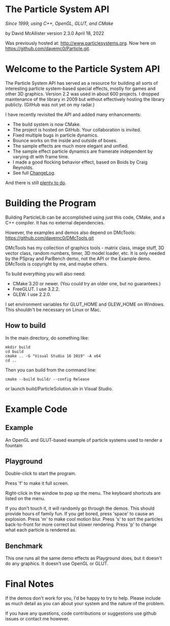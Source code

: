 # The Particle System API

*Since 1999, using C++, OpenGL, GLUT, and CMake*

by David McAllister
version 2.3.0
April 18, 2022

Was previously hosted at: http://www.particlesystems.org.
Now here on https://github.com/davemc0/Particle.git.

Welcome to the Particle System API
==================================

The Particle System API has served as a resource for building all sorts of interesting particle system-based special effects, mostly for games and other 3D graphics.
Version 2.2 was used in about 600 projects. I dropped maintenance of the library in 2009 but without effectively hosting the library publicly. (GitHub was not yet on my radar.)

I have recently revisited the API and added many enhancements:
* The build system is now CMake.
* The project is hosted on GitHub. Your collaboration is invited.
* Fixed multiple bugs in particle dynamics.
* Bounce works on the inside and outside of boxes.
* The sample effects are much more elegant and unified.
* The sample effect particle dynamics are framerate independent by varying dt with frame time.
* I made a good flocking behavior effect, based on Boids by Craig Reynolds.
* See full [ChangeLog](./ChangeLog.html).

And there is still [plenty to do](./ToDo.html).

Building the Program
====================

Building ParticleLib can be accomplished using just this code, CMake, and a C++ compiler.
It has no external dependencies.

However, the examples and demos also depend on DMcTools: https://github.com/davemc0/DMcTools.git

DMcTools has my collection of graphics tools - matrix class, image stuff,
3D vector class, random numbers, timer, 3D model loader, etc.
It is only needed by the PSpray and ParBench demo, not the API or the Example demo.
DMcTools is copyright by me, and maybe others.

To build everything you will also need:

* CMake 3.20 or newer. (You could try an older one, but no guarantees.)
* FreeGLUT. I use 3.2.2.
* GLEW. I use 2.2.0.

I set environment variables for GLUT_HOME and GLEW_HOME on Windows. This shouldn't be necessary on Linux or Mac.

How to build
------------

In the main directory, do something like:

    mkdir build
    cd build
    cmake .. -G "Visual Studio 16 2019" -A x64
    cd ..

Then you can build from the command line:

    cmake --build build/ --config Release

or launch build/ParticleSolution.sln in Visual Studio.

Example Code
============

Example
-------
An OpenGL and GLUT-based example of particle systems used to render a fountain

Playground
----------
Double-click to start the program.

Press 'f' to make it full screen.

Right-click in the window to pop up the menu.
The keyboard shortcuts are listed on the menu.

If you don't touch it, it will randomly go through the demos. This should provide hours of family fun.
If you get bored, press 'space' to cause an explosion.
Press 'm' to make cool motion blur.
Press 's' to sort the particles back-to-front for more correct but slower rendering.
Press 'p' to change what each particle is rendered as.

Benchmark
---------
This one runs all the same demo effects as Playground does,
but it doesn't do any graphics. It doesn't use OpenGL or GLUT.

Final Notes
===========

If the demos don't work for you, I'd be happy to try to help. Please include as much detail as
you can about your system and the nature of the problem.

If you have any questions, code contributions or suggestions use github issues or contact me however.
